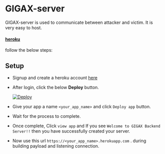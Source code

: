 # GIGAX-server

GIGAX-server is used to communicate between attacker and victim. It is very easy to host.

#### [heroku](https://www.heroku.com/)

follow the below steps:
## Setup
- Signup and create a heroku account [here](https://signup.heroku.com)
- After login, click the below **Deploy** button.

   [![Deploy](https://www.herokucdn.com/deploy/button.svg)](https://heroku.com/deploy?template=https://github.com/younevsky/GIGAX_server)
 
 - Give your app a name `<your_app_name>` and click `Deploy app` button.
 - Wait for the process to complete. 
 - Once complete, Click `view app` and If you see `Welcome to GIGAX Backend Server!!` then you have successfully created your server.
 - Now use this url `https://<your_app_name>.herokuapp.com` . during building payload and listening connection.
